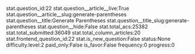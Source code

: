 stat.question_id:22
stat.question__article__live:True
stat.question__article__slug:generate-parentheses
stat.question__title:Generate Parentheses
stat.question__title_slug:generate-parentheses
stat.question__hide:False
stat.total_acs:25382
stat.total_submitted:36049
stat.total_column_articles:20
stat.frontend_question_id:22
stat.is_new_question:False
status:None
difficulty.level:2
paid_only:False
is_favor:False
frequency:0
progress:0

